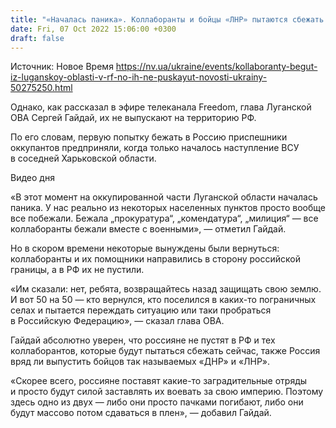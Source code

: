 ```yaml
---
title: "«Началась паника». Коллаборанты и бойцы «ЛНР» пытаются сбежать в Россию, но их не пускают — Гайдай"
date: Fri, 07 Oct 2022 15:06:00 +0300
draft: false
---
```

Источник: Новое Время https://nv.ua/ukraine/events/kollaboranty-begut-iz-luganskoy-oblasti-v-rf-no-ih-ne-puskayut-novosti-ukrainy-50275250.html


Однако, как рассказал в эфире телеканала Freedom, глава Луганской ОВА Сергей Гайдай, их не выпускают на территорию РФ.

По его словам, первую попытку бежать в Россию приспешники оккупантов предприняли, когда только началось наступление ВСУ в соседней Харьковской области.

 Видео дня   

«В этот момент на оккупированной части Луганской области началась паника. У нас реально из некоторых населенных пунктов просто вообще все побежали. Бежала „прокуратура“, „комендатура“, „милиция“ — все коллаборанты бежали вместе с военными», — отметил Гайдай.

Но в скором времени некоторые вынуждены были вернуться: коллаборанты и их помощники направились в сторону российской границы, а в РФ их не пустили.

«Им сказали: нет, ребята, возвращайтесь назад защищать свою землю. И вот 50 на 50 — кто вернулся, кто поселился в каких-то пограничных селах и пытается переждать ситуацию или таки пробраться в Российскую Федерацию», — сказал глава ОВА.

Гайдай абсолютно уверен, что россияне не пустят в РФ и тех коллаборантов, которые будут пытаться сбежать сейчас, также Россия вряд ли выпустить бойцов так называемых «ДНР» и «ЛНР».

«Скорее всего, россияне поставят какие-то заградительные отряды и просто будут силой заставлять их воевать за свою империю. Поэтому здесь одно из двух — либо они просто пачками погибают, либо они будут массово потом сдаваться в плен», — добавил Гайдай.
